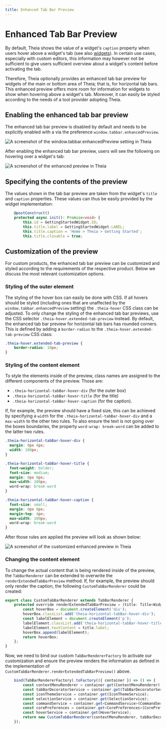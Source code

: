 ```yaml
---
title: Enhanced Tab Bar Preview
---
```


# Enhanced Tab Bar Preview

By default, Theia shows the value of a widget's `caption` property when users hover above a widget's tab (see also [widgets](/docs/widgets/)).
In certain use cases, especially with custom editors, this information may however not be sufficient to give users sufficient overview about a widget's content before activating the tab.

Therefore, Theia optionally provides an enhanced tab bar preview for widgets of the main or bottom area of Theia; that is, for horizontal tab bars.
This enhanced preview offers more room for information for widgets to show when hovering above a widget's tab.
Moreover, it can easily be styled according to the needs of a tool provider adopting Theia.

## Enabling the enhanced tab bar preview

The enhanced tab bar preview is disabled by default and needs to be explicitly enabled with a via the preference `window.tabbar.enhancedPreview`.

<img src="/enhanced-preview-setting.png" alt="A screenshot of the window.tabbar.enhancedPreview setting in Theia" style="max-width: 525px">

After enabling the enhanced tab bar preview, users will see the following on hovering over a widget's tab:

<img src="/enhanced-preview.png" alt="A screenshot of the enhanced preview in Theia" style="max-width: 525px">

## Specifying the contents of the preview

The values shown in the tab bar preview are taken from the widget's `title` and `caption` properties.
These values can thus be easily provided by the widget implementation:

```ts
    @postConstruct()
    protected async init(): Promise<void> {
        this.id = GettingStartedWidget.ID;
        this.title.label = GettingStartedWidget.LABEL;
        this.title.caption = 'Home > Theia > Getting Started';
        this.title.closable = true;
```

## Customization of the preview

For custom products, the enhanced tab bar preview can be customized and styled according to the requirements of the respective product.
Below we discuss the most relevant customization options.

### Styling of the outer element

The styling of the hover box can easily be done with CSS.
If all hovers should be styled (including ones that are unaffected by the `window.tabbar.enhancedPreview` setting) the `.theia-hover` CSS class can be adjusted.
To only change the styling of the enhanced tab bar previews, use the CSS selector `.theia-hover.extended-tab-preview` instead.
By default, the enhanced tab bar preview for horizontal tab bars has rounded corners. This is defined by adding a `border-radius` to the `.theia-hover.extended-tab-preview` CSS class:

```css
.theia-hover.extended-tab-preview {
    border-radius: 10px;
}
```

### Styling of the content element

To style the elements inside of the preview, class names are assigned to the different components of the preview.
Those are:

- `.theia-horizontal-tabBar-hover-div` (for the outer box)
- `.theia-horizontal-tabBar-hover-title` (for the title)
- `.theia-horizontal-tabBar-hover-caption` (for the caption).

If, for example, the preview should have a fixed size, this can be achieved by specifying a `width` for the `.theia-horizontal-tabBar-hover-div` and a `max-width` to the other two rules.
To also ensure the text is not going over the boxes boundaries, the property `word-wrap: break-word` can be added to the latter two rules.

```css
.theia-horizontal-tabBar-hover-div {
  margin: 0px 4px;
  width: 100px;
}

.theia-horizontal-tabBar-hover-title {
  font-weight: bolder;
  font-size: medium;
  margin: 0px 0px;
  max-width: 100px;
  word-wrap: break-word
}

.theia-horizontal-tabBar-hover-caption {
  font-size: small;
  margin: 0px 0px;
  margin-top: 4px;
  max-width: 100px;
  word-wrap: break-word
}
```

After those rules are applied the preview will look as shown below:

<img src="/enhanced-preview-custom.png" alt="A screenshot of the customized enhanced preview in Theia" style="max-width: 525px">

### Changing the content element

To change the actual content that is being rendered inside of the preview, the `TabBarRenderer` can be extended to overwrite the `renderExtendedTabBarPreview` method.
If, for example, the preview should only render the caption, the following `CustomTabBarRenderer` could be created:

```ts
export class CustomTabBarRenderer extends TabBarRenderer {
    protected override renderExtendedTabBarPreview = (title: Title<Widget>) => {
        const hoverBox = document.createElement('div');
        hoverBox.classList.add('theia-horizontal-tabBar-hover-div');
        const labelElement = document.createElement('p');
        labelElement.classList.add('theia-horizontal-tabBar-hover-title');
        labelElement.textContent = title.label;
        hoverBox.append(labelElement);
        return hoverBox;
    };
}
```

Now, we need to bind our custom `TabBarRendererFactory` to activate our customization and ensure the preview renders the information as defined in the implementation of `CustomTabBarRenderer.renderExtendedTabBarPreview()` above.

```ts
    bind(TabBarRendererFactory).toFactory(({ container }) => () => {
        const contextMenuRenderer = container.get(ContextMenuRenderer);
        const tabBarDecoratorService = container.get(TabBarDecoratorService);
        const iconThemeService = container.get(IconThemeService);
        const selectionService = container.get(SelectionService);
        const commandService = container.get<CommandService>(CommandService);
        const corePreferences = container.get<CorePreferences>(CorePreferences);
        const hoverService = container.get(HoverService);
        return new CustomTabBarRenderer(contextMenuRenderer, tabBarDecoratorService, iconThemeService, selectionService, commandService, corePreferences, hoverService);
    });
```
